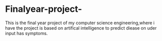 # Finalyear-project-
This is the final year project of my computer science engineering,where i have the project is based on artifical intelligence to predict diease on uder input has symptoms.
